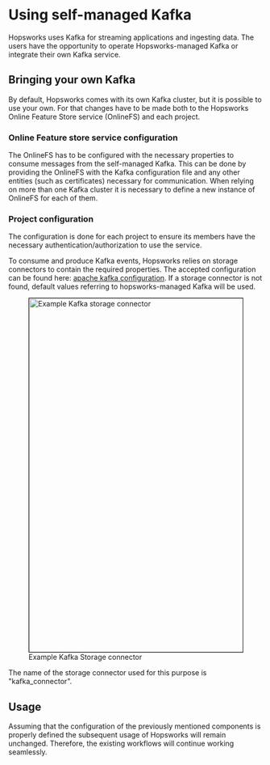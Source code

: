 # Using self-managed Kafka

Hopsworks uses Kafka for streaming applications and ingesting data. The users have the opportunity to operate Hopsworks-managed Kafka or integrate their own Kafka service.

## Bringing your own Kafka

By default, Hopsworks comes with its own Kafka cluster, but it is possible to use your own.
For that changes have to be made both to the Hopsworks Online Feature Store service (OnlineFS) and each project.

### Online Feature store service configuration

The OnlineFS has to be configured with the necessary properties to consume messages from the self-managed Kafka.
This can be done by providing the OnlineFS with the Kafka configuration file and any other entities (such as certificates) necessary for communication.
When relying on more than one Kafka cluster it is necessary to define a new instance of OnlineFS for each of them.

### Project configuration

The configuration is done for each project to ensure its members have the necessary authentication/authorization to use the service.

To consume and produce Kafka events, Hopsworks relies on storage connectors to contain the required properties.
The accepted configuration can be found here: [apache kafka configuration](https://kafka.apache.org/documentation/#configuration).
If a storage connector is not found, default values referring to hopsworks-managed Kafka will be used.

<p align="center">
  <figure>
    <img style="border: 1px solid #000;width:700px" src="../../../assets/images/setup_installation/managed/on_prem/kafka_connector.png" alt="Example Kafka storage connector">
    <figcaption>Example Kafka Storage connector</figcaption>
  </figure>
</p>

The name of the storage connector used for this purpose is "kafka_connector".

## Usage

Assuming that the configuration of the previously mentioned components is properly defined the subsequent usage of Hopsworks will remain unchanged.
Therefore, the existing workflows will continue working seamlessly.
